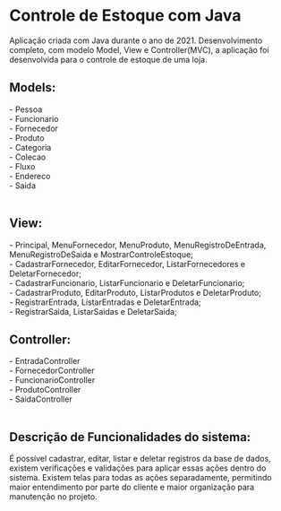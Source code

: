 # Controle de Estoque com Java

Aplicação criada com Java durante o ano de 2021.
Desenvolvimento completo, com modelo Model, View e Controller(MVC), a aplicação foi desenvolvida para o controle de estoque de uma loja.
<br>
<h2>Models:</h2>
- Pessoa<br>
- Funcionario<br>
- Fornecedor<br>
- Produto<br>
- Categoria<br>
- Colecao<br>
- Fluxo<br>
- Endereco<br>
- Saida<br>
<br>
<h2>View:</h2>
- Principal, MenuFornecedor, MenuProduto, MenuRegistroDeEntrada, MenuRegistroDeSaida e MostrarControleEstoque;<br>
- CadastrarFornecedor, EditarFornecedor, ListarFornecedores e DeletarFornecedor;<br>
- CadastrarFuncionario, ListarFuncionario e DeletarFuncionario;<br>
- CadastrarProduto, EditarProduto, ListarProdutos e DeletarProduto;<br>
- RegistrarEntrada, ListarEntradas e DeletarEntrada;<br>
- RegistrarSaida, ListarSaidas e DeletarSaida;
<br>
<h2>Controller: </h2>
- EntradaController<br>
- FornecedorController<br>
- FuncionarioController<br>
- ProdutoController<br>
- SaidaController<br>
</br>
<h2>Descrição de Funcionalidades do sistema:</h2>
É possível cadastrar, editar, listar e deletar registros da base de dados, existem verificações e validações para aplicar essas ações dentro do sistema. Existem telas para todas as ações separadamente, permitindo maior entendimento por parte do cliente e maior organização para manutenção no projeto. 

